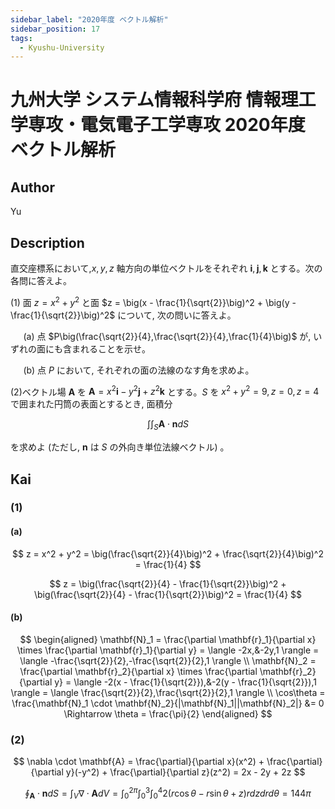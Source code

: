 ```yaml
---
sidebar_label: "2020年度 ベクトル解析"
sidebar_position: 17
tags:
  - Kyushu-University
---
```

# 九州大学 システム情報科学府 情報理工学専攻・電気電子工学専攻 2020年度 ベクトル解析

## **Author**
Yu

## **Description**
直交座標系において,$x,y,z$ 軸方向の単位ベクトルをそれぞれ $\mathbf{i},\mathbf{j},\mathbf{k}$ とする。次の各問に答えよ。

(1) 面 $z = x^2 + y^2$ と面 $z = \big(x - \frac{1}{\sqrt{2}}\big)^2 + \big(y - \frac{1}{\sqrt{2}}\big)^2$ について, 次の問いに答えよ。

$\quad$ (a) 点 $P\big(\frac{\sqrt{2}}{4},\frac{\sqrt{2}}{4},\frac{1}{4}\big)$ が, いずれの面にも含まれることを示せ。

$\quad$ (b) 点 $P$ において, それぞれの面の法線のなす角を求めよ。

(2)ベクトル場 $\mathbf{A}$ を $\mathbf{A} = x^2\mathbf{i} - y^2\mathbf{j} + z^2\mathbf{k}$ とする。$S$ を $x^2 + y^2 = 9,z = 0,z = 4$ で囲まれた円筒の表面とするとき, 面積分

$$
\int \int_{S} \mathbf{A} \cdot \mathbf{n} dS
$$

を求めよ (ただし, $\mathbf{n}$ は $S$ の外向き単位法線ベクトル) 。

## **Kai**
### (1)
#### (a)

$$
z = x^2 + y^2 = \big(\frac{\sqrt{2}}{4}\big)^2 + \frac{\sqrt{2}}{4}\big)^2 = \frac{1}{4}
$$

$$
z = \big(\frac{\sqrt{2}}{4} - \frac{1}{\sqrt{2}}\big)^2 + \big(\frac{\sqrt{2}}{4} - \frac{1}{\sqrt{2}}\big)^2 = \frac{1}{4}
$$

#### (b)

$$
\begin{aligned}
\mathbf{N}_1 = \frac{\partial \mathbf{r}_1}{\partial x} \times \frac{\partial \mathbf{r}_1}{\partial y} = \langle -2x,&-2y,1 \rangle = \langle -\frac{\sqrt{2}}{2},-\frac{\sqrt{2}}{2},1 \rangle \\
\mathbf{N}_2 = \frac{\partial \mathbf{r}_2}{\partial x} \times \frac{\partial \mathbf{r}_2}{\partial y} = \langle -2(x - \frac{1}{\sqrt{2}}),&-2(y - \frac{1}{\sqrt{2}}),1 \rangle = \langle \frac{\sqrt{2}}{2},\frac{\sqrt{2}}{2},1 \rangle \\
\cos\theta = \frac{\mathbf{N}_1 \cdot \mathbf{N}_2}{|\mathbf{N}_1||\mathbf{N}_2|} &= 0 \Rightarrow \theta = \frac{\pi}{2}
\end{aligned} 
$$

### (2)

$$
\nabla \cdot \mathbf{A} = \frac{\partial}{\partial x}(x^2) + \frac{\partial}{\partial y}(-y^2) + \frac{\partial}{\partial z}(z^2) = 2x - 2y + 2z
$$

$$
\oint_\mathbf{A} \cdot \mathbf{n}dS = \int_{V} \nabla \cdot \mathbf{A}dV = \int_0^{2\pi} \int_0^3 \int_0^4 2(r\cos\theta - r\sin\theta + z)rdzdrd\theta = 144\pi
$$